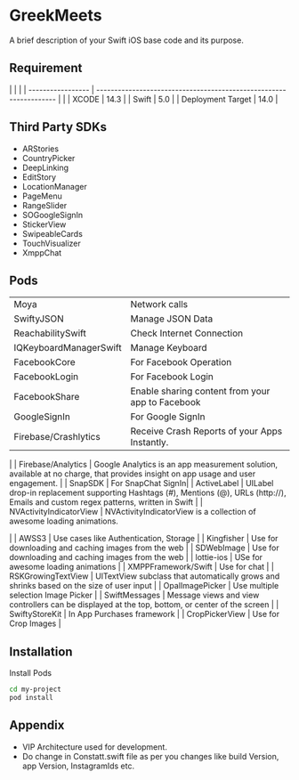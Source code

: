 


# GreekMeets

A brief description of your Swift iOS base code and its purpose.


## Requirement

|              | |
| ----------------- | ------------------------------------------------------------------ | |
| XCODE | 14.3 |
| Swift | 5.0 | 
| Deployment Target | 14.0 | 


## Third Party SDKs

- ARStories
- CountryPicker
- DeepLinking
- EditStory
- LocationManager
- PageMenu
- RangeSlider
- SOGoogleSignIn
- StickerView
- SwipeableCards
- TouchVisualizer
- XmppChat

## Pods

|              | |
| ----------------- | ------------------------------------------------------------------ |
| Moya | Network calls |
| SwiftyJSON | Manage JSON Data |
| ReachabilitySwift | Check Internet Connection |
| IQKeyboardManagerSwift | Manage Keyboard |
| FacebookCore | For Facebook Operation |
| FacebookLogin | For Facebook Login |
| FacebookShare | Enable sharing content from your app to Facebook |
| GoogleSignIn | For Google SignIn |
| Firebase/Crashlytics | Receive Crash Reports of your Apps Instantly.
 |
| Firebase/Analytics | Google Analytics is an app measurement solution, available at no charge, that provides insight on app usage and user engagement. |
| SnapSDK | For SnapChat SignIn|
| ActiveLabel | UILabel drop-in replacement supporting Hashtags (#), Mentions (@), URLs (http://), Emails and custom regex patterns, written in Swift |
| NVActivityIndicatorView | NVActivityIndicatorView is a collection of awesome loading animations.

 |
| AWSS3 | Use cases like Authentication, Storage |
| Kingfisher | Use for downloading and caching images from the web |
| SDWebImage | Use for downloading and caching images from the web |
| lottie-ios | USe for awesome loading animations |
| XMPPFramework/Swift | Use for chat |
| RSKGrowingTextView | UITextView subclass that automatically grows and shrinks based on the size of user input |
| OpalImagePicker | Use multiple selection Image Picker |
| SwiftMessages | Message views and view controllers can be displayed at the top, bottom, or center of the screen |
| SwiftyStoreKit | In App Purchases framework |
| CropPickerView | Use for Crop Images |

## Installation

Install Pods

```bash
cd my-project
pod install
```

## Appendix
- VIP Architecture used for development.
- Do change in Constatt.swift file as per you changes like build Version, app Version, InstagramIds etc.


